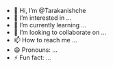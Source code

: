 - 👋 Hi, I’m @Tarakanishche
- 👀 I’m interested in ...
- 🌱 I’m currently learning ...
- 💞️ I’m looking to collaborate on ...
- 📫 How to reach me ...
- 😄 Pronouns: ...
- ⚡ Fun fact: ...

<!---
Tarakanishche/Tarakanishche is a ✨ special ✨ repository because its `README.md` (this file) appears on your GitHub profile.
You can click the Preview link to take a look at your changes.
--->
